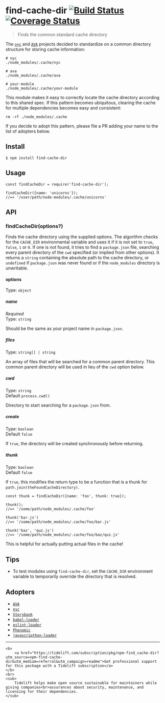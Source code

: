 find-cache-dir [![Build Status](https://travis-ci.org/avajs/find-cache-dir.svg?branch=master)](https://travis-ci.org/avajs/find-cache-dir) [![Coverage Status](https://coveralls.io/repos/github/avajs/find-cache-dir/badge.svg?branch=master)](https://coveralls.io/github/avajs/find-cache-dir?branch=master)
===============================================================================================================================================================================================================================================================================================================

> Finds the common standard cache directory

The [`nyc`](https://github.com/istanbuljs/nyc) and [`AVA`](https://ava.li) projects decided to standardize on a common directory structure for storing cache information:

    # nyc
    ./node_modules/.cache/nyc

    # ava
    ./node_modules/.cache/ava

    # your-module
    ./node_modules/.cache/your-module

This module makes it easy to correctly locate the cache directory according to this shared spec. If this pattern becomes ubiquitous, clearing the cache for multiple dependencies becomes easy and consistent:

    rm -rf ./node_modules/.cache

If you decide to adopt this pattern, please file a PR adding your name to the list of adopters below.

Install
-------

    $ npm install find-cache-dir

Usage
-----

    const findCacheDir = require('find-cache-dir');

    findCacheDir({name: 'unicorns'});
    //=> '/user/path/node-modules/.cache/unicorns'

API
---

### findCacheDir(options?)

Finds the cache directory using the supplied options. The algorithm checks for the `CACHE_DIR` environmental variable and uses it if it is not set to `true`, `false`, `1` or `0`. If one is not found, it tries to find a `package.json` file, searching every parent directory of the `cwd` specified (or implied from other options). It returns a `string` containing the absolute path to the cache directory, or `undefined` if `package.json` was never found or if the `node_modules` directory is unwritable.

#### options

Type: `object`

##### name

*Required*  
Type: `string`

Should be the same as your project name in `package.json`.

##### files

Type: `string[] | string`

An array of files that will be searched for a common parent directory. This common parent directory will be used in lieu of the `cwd` option below.

##### cwd

Type: `string`  
Default `process.cwd()`

Directory to start searching for a `package.json` from.

##### create

Type: `boolean`  
Default `false`

If `true`, the directory will be created synchronously before returning.

##### thunk

Type: `boolean`  
Default `false`

If `true`, this modifies the return type to be a function that is a thunk for `path.join(theFoundCacheDirectory)`.

    const thunk = findCacheDir({name: 'foo', thunk: true});

    thunk();
    //=> '/some/path/node_modules/.cache/foo'

    thunk('bar.js')
    //=> '/some/path/node_modules/.cache/foo/bar.js'

    thunk('baz', 'quz.js')
    //=> '/some/path/node_modules/.cache/foo/baz/quz.js'

This is helpful for actually putting actual files in the cache!

Tips
----

-   To test modules using `find-cache-dir`, set the `CACHE_DIR` environment variable to temporarily override the directory that is resolved.

Adopters
--------

-   [`AVA`](https://ava.li)
-   [`nyc`](https://github.com/istanbuljs/nyc)
-   [`Storybook`](https://storybook.js.org)
-   [`babel-loader`](https://github.com/babel/babel-loader)
-   [`eslint-loader`](https://github.com/MoOx/eslint-loader)
-   [`Phenomic`](https://phenomic.io)
-   [`javascripthon-loader`](https://github.com/Beg-in/javascripthon-loader)

------------------------------------------------------------------------

    <b>
        <a href="https://tidelift.com/subscription/pkg/npm-find_cache-dir?utm_source=npm-find-cache-dir&utm_medium=referral&utm_campaign=readme">Get professional support for this package with a Tidelift subscription</a>
    </b>
    <br>
    <sub>
        Tidelift helps make open source sustainable for maintainers while giving companies<br>assurances about security, maintenance, and licensing for their dependencies.
    </sub>
